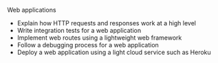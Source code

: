 Web applications

* Explain how HTTP requests and responses work at a high level
* Write integration tests for a web application
* Implement web routes using a lightweight web framework
* Follow a debugging process for a web application
* Deploy a web application using a light cloud service such as Heroku
